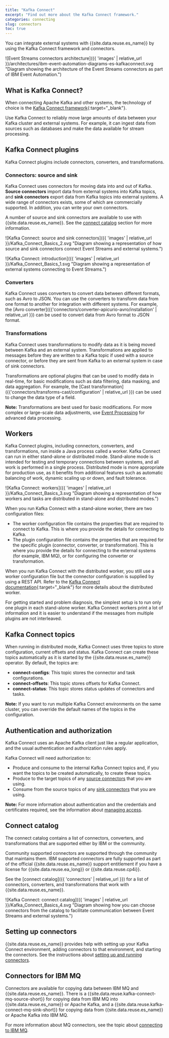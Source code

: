```yaml
---
title: "Kafka Connect"
excerpt: "Find out more about the Kafka Connect framework."
categories: connecting
slug: connectors
toc: true
---
```


You can integrate external systems with {{site.data.reuse.es_name}} by using the Kafka Connect framework and connectors.

![Event Streams connectors architecture]({{ 'images' | relative_url }}/architectures/ibm-event-automation-diagrams-es-kafkaconnect.svg "Diagram showing the architecture of the Event Streams connectors as part of IBM Event Automation.")


## What is Kafka Connect?

When connecting Apache Kafka and other systems, the technology of choice is the [Kafka Connect framework](https://kafka.apache.org/documentation/#connect){:target="_blank"}.

Use Kafka Connect to reliably move large amounts of data between your Kafka cluster and external systems. For example, it can ingest data from sources such as databases and make the data available for stream processing.
 
## Kafka Connect plugins

Kafka Connect plugins include connectors, converters, and transformations.

### Connectors: source and sink

Kafka Connect uses connectors for moving data into and out of Kafka. **Source connectors** import data from external systems into Kafka topics, and **sink connectors** export data from Kafka topics into external systems. A wide range of connectors exists, some of which are commercially supported. In addition, you can write your own connectors.

A number of source and sink connectors are available to use with {{site.data.reuse.es_name}}. See the [connect catalog](#connect-catalog) section for more information.

![Kafka Connect: source and sink connectors]({{ 'images' | relative_url }}/Kafka_Connect_Basics_2.svg "Diagram showing a representation of how source and sink connectors connect Event Streams and external systems.")

![Kafka Connect: introduction]({{ 'images' | relative_url }}/Kafka_Connect_Basics_1.svg "Diagram showing a representation of external systems connecting to Event Streams.")


### Converters

Kafka Connect uses converters to convert data between different formats, such as Avro to JSON. You can use the converters to transform data from one format to another for integration with different systems. For example, the [Avro converter]({{'connectors/converter-apicurio-avro/installation' | relative_url }}) can be used to convert data from Avro format to JSON format.

### Transformations

Kafka Connect uses transformations to modify data as it is being moved between Kafka and an external system. Transformations are applied to messages before they are written to a Kafka topic if used with a source connector, or before they are sent from Kafka to an external system in case of sink connectors. 

Transformations are optional plugins that can be used to modify data in real-time, for basic modifications such as data filtering, data masking, and data aggregation. For example, the [Cast transformation]({{'connectors/transforms-cast/configuration' | relative_url }}) can be used to change the data type of a field.

**Note:** Transformations are best used for basic modifications. For more complex or large-scale data adjustments, use [Event Processing](https://ibm.github.io/event-automation/ep/) for advanced data processing.

## Workers

Kafka Connect plugins, including connectors, converters, and transformations, run inside a Java process called a worker. Kafka Connect can run in either stand-alone or distributed mode. Stand-alone mode is intended for testing and temporary connections between systems, and all work is performed in a single process. Distributed mode is more appropriate for production use, as it benefits from additional features such as automatic balancing of work, dynamic scaling up or down, and fault tolerance.

![Kafka Connect: workers]({{ 'images' | relative_url }}/Kafka_Connect_Basics_3.svg "Diagram showing a representation of how workers and tasks are distributed in stand-alone and distributed modes.")

When you run Kafka Connect with a stand-alone worker, there are two configuration files:

* The worker configuration file contains the properties that are required to connect to Kafka. This is where you provide the details for connecting to Kafka.
* The plugin configuration file contains the properties that are required for the specific plugin (connector, converter, or transformation). This is where you provide the details for connecting to the external systems (for example, IBM MQ), or for configuring the converter or transformation.

When you run Kafka Connect with the distributed worker, you still use a worker configuration file but the connector configuration is supplied by using a REST API. Refer to the [Kafka Connect documentation](https://kafka.apache.org/documentation/#connect){:target="_blank"} for more details about the distributed worker.

For getting started and problem diagnosis, the simplest setup is to run only one plugin in each stand-alone worker. Kafka Connect workers print a lot of information and it is easier to understand if the messages from multiple plugins are not interleaved.


## Kafka Connect topics

When running in distributed mode, Kafka Connect uses three topics to store configuration, current offsets and status. Kafka Connect can create these topics automatically as it is started by the {{site.data.reuse.es_name}} operator. By default, the topics are:

- **connect-configs**: This topic stores the connector and task configurations.
- **connect-offsets**: This topic stores offsets for Kafka Connect.
- **connect-status**: This topic stores status updates of connectors and tasks.

**Note:** If you want to run multiple Kafka Connect environments on the same cluster, you can override the default names of the topics in the configuration.

## Authentication and authorization

Kafka Connect uses an Apache Kafka client just like a regular application, and the usual authentication and authorization rules apply.

Kafka Connect will need authorization to:

* Produce and consume to the internal Kafka Connect topics and, if you want the topics to be created automatically, to create these topics.
* Produce to the target topics of any [source connectors](#source-and-sink-connectors) that you are using.
* Consume from the source topics of any [sink connectors](#source-and-sink-connectors) that you are using.

**Note:** For more information about authentication and the credentials and certificates required, see the information about [managing access](../../security/managing-access/).

## Connect catalog

The connect catalog contains a list of connectors, converters, and transformations that are supported either by IBM or the community.

Community supported connectors are supported through the community that maintains them. IBM supported connectors are fully supported as part of the official {{site.data.reuse.es_name}} support entitlement if you have a license for {{site.data.reuse.ea_long}} or {{site.data.reuse.cp4i}}.

See the [connect catalog]({{ 'connectors' | relative_url }}) for a list of connectors, converters, and transformations that work with {{site.data.reuse.es_name}}.

![Kafka Connect: connect catalog]({{ 'images' | relative_url }}/Kafka_Connect_Basics_4.svg "Diagram showing how you can choose connectors from the catalog to facilitate communication between Event Streams and external systems.")

## Setting up connectors

{{site.data.reuse.es_name}} provides help with setting up your Kafka Connect environment, adding connectors to that environment, and starting the connectors. See the instructions about [setting up and running connectors](../setting-up-connectors/).

## Connectors for IBM MQ

Connectors are available for copying data between IBM MQ and {{site.data.reuse.es_name}}. There is a {{site.data.reuse.kafka-connect-mq-source-short}} for copying data from IBM MQ into {{site.data.reuse.es_name}} or Apache Kafka, and a {{site.data.reuse.kafka-connect-mq-sink-short}} for copying data from {{site.data.reuse.es_name}} or Apache Kafka into IBM MQ.

For more information about MQ connectors, see the topic about [connecting to IBM MQ](../mq/).
